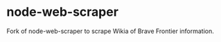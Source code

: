 node-web-scraper
================

Fork of node-web-scraper to scrape Wikia of Brave Frontier information.
